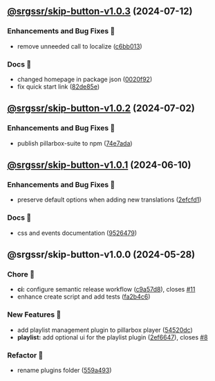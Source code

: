 ## [@srgssr/skip-button-v1.0.3](https://github.com/SRGSSR/pillarbox-web-suite/compare/@srgssr/skip-button-v1.0.2...@srgssr/skip-button-v1.0.3) (2024-07-12)


### Enhancements and Bug Fixes 🐛

* remove unneeded call to localize ([c6bb013](https://github.com/SRGSSR/pillarbox-web-suite/commit/c6bb01336af6295573420e782e9ed79635940c9f))


### Docs 📖

* changed homepage in package json ([0020f92](https://github.com/SRGSSR/pillarbox-web-suite/commit/0020f92f5db6d4f0b0439e6dfa4e9ef93c3d14d5))
* fix quick start link ([82de85e](https://github.com/SRGSSR/pillarbox-web-suite/commit/82de85e6b37a072d9c8f1b836e89a9b947fd1c80))

## [@srgssr/skip-button-v1.0.2](https://github.com/SRGSSR/pillarbox-web-suite/compare/@srgssr/skip-button-v1.0.1...@srgssr/skip-button-v1.0.2) (2024-07-02)


### Enhancements and Bug Fixes 🐛

* publish pillarbox-suite to npm ([74e7ada](https://github.com/SRGSSR/pillarbox-web-suite/commit/74e7ada804bfe7a76b0972af859f57ebd2dc1270))

## [@srgssr/skip-button-v1.0.1](https://github.com/SRGSSR/pillarbox-web-suite/compare/@srgssr/skip-button-v1.0.0...@srgssr/skip-button-v1.0.1) (2024-06-10)


### Enhancements and Bug Fixes 🐛

* preserve default options when adding new translations ([2efcfd1](https://github.com/SRGSSR/pillarbox-web-suite/commit/2efcfd1dbbe82f12f9f6beae65148e89e8597eae))


### Docs 📖

* css and events documentation ([9526479](https://github.com/SRGSSR/pillarbox-web-suite/commit/9526479dfe3a8e6f21066be35db037fd1e971377))

## @srgssr/skip-button-v1.0.0 (2024-05-28)


### Chore 🧹

* **ci:** configure semantic release workflow ([c9a57d8](https://github.com/SRGSSR/pillarbox-web-suite/commit/c9a57d83d04e9b80560cb080a2d5135959237d94)), closes [#11](https://github.com/SRGSSR/pillarbox-web-suite/issues/11)
* enhance create script and add tests ([fa2b4c6](https://github.com/SRGSSR/pillarbox-web-suite/commit/fa2b4c6392655506875efdd0bf48f85e723ed555))


### New Features 🚀

* add playlist management plugin to pillarbox player ([54520dc](https://github.com/SRGSSR/pillarbox-web-suite/commit/54520dc587384b1fb6e893006b799e1db728f3af))
* **playlist:** add optional ui for the playlist plugin ([2ef6647](https://github.com/SRGSSR/pillarbox-web-suite/commit/2ef6647bad14ab1d34215464191b1b1e0c63f838)), closes [#8](https://github.com/SRGSSR/pillarbox-web-suite/issues/8)


### Refactor 🔩

* rename plugins folder ([559a493](https://github.com/SRGSSR/pillarbox-web-suite/commit/559a49308e6022529b44c57dbf4078255d5dfcc1))
